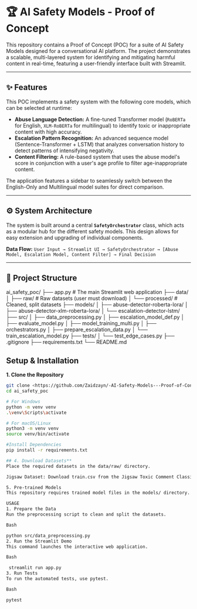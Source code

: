 # 🏆 AI Safety Models - Proof of Concept

This repository contains a Proof of Concept (POC) for a suite of AI Safety Models designed for a conversational AI platform. The project demonstrates a scalable, multi-layered system for identifying and mitigating harmful content in real-time, featuring a user-friendly interface built with Streamlit.

---

## ✨ Features

This POC implements a safety system with the following core models, which can be selected at runtime:

* **Abuse Language Detection:** A fine-tuned Transformer model (`RoBERTa` for English, `XLM-RoBERTa` for multilingual) to identify toxic or inappropriate content with high accuracy.
* **Escalation Pattern Recognition:** An advanced sequence model (Sentence-Transformer + LSTM) that analyzes conversation history to detect patterns of intensifying negativity.
* **Content Filtering:** A rule-based system that uses the abuse model's score in conjunction with a user's age profile to filter age-inappropriate content.

The application features a sidebar to seamlessly switch between the English-Only and Multilingual model suites for direct comparison.

---

## ⚙️ System Architecture

The system is built around a central **`SafetyOrchestrator`** class, which acts as a modular hub for the different safety models. This design allows for easy extension and upgrading of individual components.

**Data Flow:**
`User Input → Streamlit UI → SafetyOrchestrator → [Abuse Model, Escalation Model, Content Filter] → Final Decision`

---

## 📂 Project Structure

ai_safety_poc/
├── app.py                      # The main Streamlit web application
├── data/
│   ├── raw/                    # Raw datasets (user must download)
│   └── processed/              # Cleaned, split datasets
├── models/
│   ├── abuse-detector-roberta-lora/
│   ├── abuse-detector-xlm-roberta-lora/
│   └── escalation-detector-lstm/
├── src/
│   ├── data_preprocessing.py
│   ├── escalation_model_def.py
│   ├── evaluate_model.py
│   ├── model_training_multi.py
│   ├── orchestrators.py
│   ├── prepare_escalation_data.py
│   └── train_escalation_model.py
├── tests/
│   └── test_edge_cases.py
├── .gitignore
├── requirements.txt
└── README.md

##  Setup & Installation

**1. Clone the Repository**
```bash
git clone <https://github.com/Zaidzayn/-AI-Safety-Models---Proof-of-Concept->
cd ai_safety_poc

# For Windows
python -m venv venv
.\venv\Scripts\activate

# For macOS/Linux
python3 -m venv venv
source venv/bin/activate

#Install Dependencies
pip install -r requirements.txt

## 4. Download Datasets**
Place the required datasets in the data/raw/ directory.

Jigsaw Dataset: Download train.csv from the Jigsaw Toxic Comment Classification Challenge and place it at data/raw/train.csv.

5. Pre-trained Models
This repository requires trained model files in the models/ directory. You can train them yourself by running the scripts in the src/ folder on a GPU environment like Google Colab.

USAGE
1. Prepare the Data
Run the preprocessing script to clean and split the datasets.

Bash

python src/data_preprocessing.py
2. Run the Streamlit Demo
This command launches the interactive web application.

Bash

 streamlit run app.py
3. Run Tests
To run the automated tests, use pytest.

Bash

pytest 


